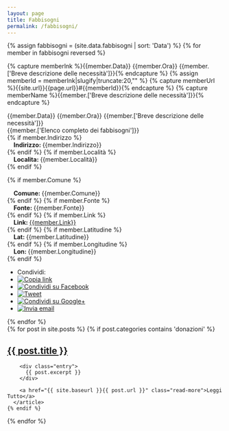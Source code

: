 ```yaml
---
layout: page
title: Fabbisogni
permalink: /fabbisogni/
---
```

{% assign fabbisogni = (site.data.fabbisogni | sort: 'Data') %}
{% for member in fabbisogni reversed %}

{% capture memberlnk %}{{member.Data}} {{member.Ora}} {{member.['Breve descrizione delle necessità']}}{% endcapture %}
{% assign memberId = memberlnk|slugify|truncate:20,"" %}
{% capture memberUrl %}{{site.url}}{{page.url}}#{{memberId}}{% endcapture %}
{% capture memberName %}{{member.['Breve descrizione delle necessità']}}{% endcapture %}

<div class="panel panel-info">
<div class="panel-heading"><span class="anchor" id="{{memberId}}"></span>
{{member.Data}} {{member.Ora}} {{member.['Breve descrizione delle necessità']}}
</div>
<div class="panel-body">
<div class="row">
<div class="col-md-12">
{{member.['Elenco completo dei fabbisogni']}}
</div>
</div>
{% if member.Indirizzo %}
<div class="row">
<div style="margin-left:15px"><b>Indirizzo: </b>{{member.Indirizzo}}</div>
</div>
{% endif %}
{% if member.Località %}
<div class="row">
<div style="margin-left:15px"><b>Localita: </b>{{member.Località}}</div>
</div>
{% endif %}

{% if member.Comune %}
<div class="row">
<div style="margin-left:15px"><b>Comune: </b>{{member.Comune}}</div>
</div>
{% endif %}
{% if member.Fonte %}
<div class="row">
<div style="margin-left:15px"><b>Fonte: </b>{{member.Fonte}}</div>
</div>
{% endif %}
{% if member.Link %}
<div class="row">
<div style="margin-left:15px"><b>Link: </b><a style="word-break: break-all;" href="{{member.Link}}">{{member.Link}}</a></div>
</div>
{% endif %}
{% if member.Latitudine %}
<div class="row">
<div style="margin-left:15px"><b>Lat: </b>{{member.Latitudine}}</div>
</div>
{% endif %}
{% if member.Longitudine %}
<div class="row">
<div style="margin-left:15px"><b>Lon: </b>{{member.Longitudine}}</div>
</div>
{% endif %}
</div>
<div class="panel-footer"> 
<ul class="share-buttons">
  <li>Condividi:</li>
  <li><a href="{{memberUrl}}" title="Copia link"><img alt="Copia link" src="/img/icone/link.png"></a></li>
  <li><a href="https://www.facebook.com/sharer/sharer.php?u={{memberUrl | uri_escape}}&title={{memberName|truncate:70|uri_escape}} | {{ site.title }}" title="Condividi su Facebook" target="_blank"><img alt="Condividi su Facebook" src="/img/icone/Facebook.png"></a></li>
  <li><a href="https://twitter.com/intent/tweet?url={{memberUrl |uri_escape}}&text={{memberName|truncate:50|uri_escape}}&via=terremotocentro&hashtags=terremoto,terremotoinfo" target="_blank" title="Tweet"><img alt="Tweet" src="/img/icone/Twitter.png"></a></li>
  <li><a href="https://plus.google.com/share?url={{memberUrl |uri_escape}}" target="_blank" title="Condividi su Google+"><img alt="Condividi su Google+" src="/img/icone/Google+.png"></a></li>
  <li><a data-proofer-ignore href="mailto:?subject={{page.title}} | {{site.title}}&body={{memberName|uri_escape}}%20Clicca qui:%20{{memberUrl |uri_escape}}" title="Invia email"><img alt="Invia email" src="/img/icone/Email.png"></a></li>
</ul>
</div>
</div>
{% endfor %}

<div class="posts">
  {% for post in site.posts %}
    {% if post.categories contains 'donazioni' %}
      <article class="post">
        <h1><a href="{{ site.baseurl }}{{ post.url }}">{{ post.title }}</a></h1>

        <div class="entry">
          {{ post.excerpt }}
        </div>

        <a href="{{ site.baseurl }}{{ post.url }}" class="read-more">Leggi Tutto</a>
      </article>
    {% endif %}
  {% endfor %}
</div>
